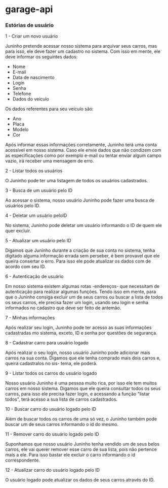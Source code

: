 # garage-api

<h3>Estórias de usuário</h3>

1 - Criar um novo usuário

   Juninho pretende acessar nosso sistema para arquivar seus carros,
   mas para isso, ele deve fazer um cadastro no sistema. Com isso 
   em mente, ele deve informar os seguintes dados: 
    
   * Nome
   * E-mail
   * Data de nascimento
   * Login
   * Senha
   * Telefone
   * Dados do veículo
   
   Os dados referentes para seu veículo são:
   
   * Ano
   * Placa
   * Modelo
   * Cor
   
   Após informar essas informações corretamente, Juninho terá uma conta
   acessível em nosso sistema. Caso ele envie dados que não condizem com
   as especificações como por exemplo e-mail ou tentar enviar algum campo
   vazio, irá receber uma mensagem de erro.

2 - Listar todos os usuários

   O Juninho pode ter uma listagem de todos os usuários cadastrados.
   
3 - Busca de um usuário pelo ID

   Ao acessar o sistema, nosso usuário Juninho pode fazer uma busca de 
   usuários pelo ID.
   
4 - Deletar um usuário peloID

   No sistema, Juninho pode deletar um usuário informando o ID de quem 
   ele quer excluir.
 
5 - Atualizar um usuário pelo ID

   Digamos que Juninho durante a criação de sua conta no sistema, tenha digitado 
   alguma informação errada sem perseber, é bem provavel que ele queira consertar
   o erro. Para isso ele pode atualizar os dados com de acordo com seu ID.
   
6 - Autenticação de usuário
   
   Em nosso sistema existem algumas rotas -endereços-  que necessitam de autenticação
   para realizar algumas funções. Tendo isso em mente, para que o Juninho consiga 
   excluir um de seus carros ou buscar a lista de todos os seus carros, ele precisa 
   fazer um login, usando seu login e senha informados no cadastro que deve ser 
   feito de antemão.

7 - Minhas informações

   Após realizar seu login, Juninho pode ter acesso as suas informações cadastradas
   mo sistema, exceto, ID e senha por questões de segurança.
   
8 - Cadastrar carro para usuário logado

   Após realizar o seu login, nosso usuário Juninho pode adicionar mais carros na sua
   conta. Digamos que ele tenha comprado mais dois carros e, queira cadastralos no sis-
   tema, ele poderá.
   
9 - Listar todos os carros do usuário logado

   Nosso usuário Juninho é uma pessoa muito rica, por isso ele tem muitos carros em nosso
   sistema. Digamos que ele queira consultar todos os seus carros, para isso ele precisa 
   fazer login, e acessando a função "listar todos", terá acesso a sua lista de carros 
   cadastrados.

10 - Buscar carro do usuário logado pelo ID

   Além de buscar todos os carros de uma só vez, o Juninho também pode buscar um de seus
   carros informando o id do mesmo.
   
11 - Remover carro do usuário logado pelo ID

   Suponhamos que nosso usuário Juninho tenha vendido um de seus belos carros, ele vai 
   querer remover esse carro de sua lista, pois não pertence mais a ele. Para isso bastar 
   ele excluir o carro informando o id correspondente.
   
12 - Atualizar carro do usuário logado pelo ID

   O usuário logado pode atualizar os dados de seus carros através do ID.
   
